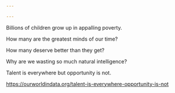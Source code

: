 ```yaml
---

---
```


Billions of children grow up in appalling poverty. 

How many are the greatest minds of our time? 

How many deserve better than they get?  

Why are we wasting so much natural intelligence?

Talent is everywhere but opportunity is not.

<https://ourworldindata.org/talent-is-everywhere-opportunity-is-not>